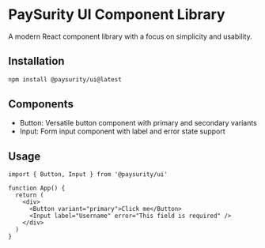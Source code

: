 # PaySurity UI Component Library

A modern React component library with a focus on simplicity and usability.

## Installation

```bash
npm install @paysurity/ui@latest
```

## Components

- Button: Versatile button component with primary and secondary variants
- Input: Form input component with label and error state support

## Usage

```tsx
import { Button, Input } from '@paysurity/ui'

function App() {
  return (
    <div>
      <Button variant="primary">Click me</Button>
      <Input label="Username" error="This field is required" />
    </div>
  )
}
```
